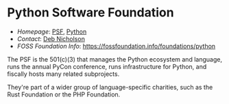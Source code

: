# Python Software Foundation

- *Homepage*: [PSF](https://www.python.org/psf-landing/), [Python](https://www.python.org)
- *Contact*: [Deb Nicholson](https://www.linkedin.com/in/denicholson)
- *FOSS Foundation Info*: https://fossfoundation.info/foundations/python

The PSF is the 501(c)(3) that manages the Python ecosystem and language, runs the annual PyCon conference, runs infrastructure for Python, and fiscally hosts many related subprojects.

They're part of a wider group of language-specific charities, such as the Rust Foundation or the PHP Foundation.

